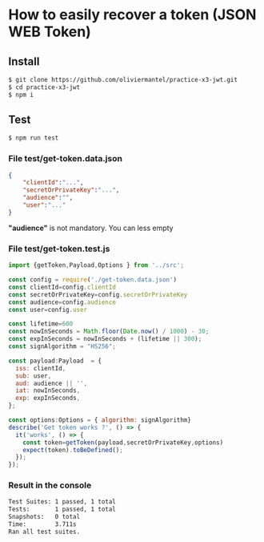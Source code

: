# How to easily recover a token (JSON WEB Token)

## Install
```bash
$ git clone https://github.com/oliviermantel/practice-x3-jwt.git
$ cd practice-x3-jwt
$ npm i 
```


## Test

```bash
$ npm run test 
```
### File test/get-token.data.json

```json
{	
    "clientId":"...",
    "secretOrPrivateKey":"...",
    "audience":"",
    "user":"..."
}
```

__"audience"__ is not mandatory. You can less empty

### File test/get-token.test.js
  
```js
import {getToken,Payload,Options } from '../src';

const config = require('./get-token.data.json')
const clientId=config.clientId
const secretOrPrivateKey=config.secretOrPrivateKey
const audience=config.audience
const user=config.user

const lifetime=600
const nowInSeconds = Math.floor(Date.now() / 1000) - 30;
const expInSeconds = nowInSeconds + (lifetime || 300);
const signAlgorithm = "HS256";

const payload:Payload  = {
  iss: clientId,
  sub: user,
  aud: audience || '',
  iat: nowInSeconds,
  exp: expInSeconds,
};

const options:Options = { algorithm: signAlgorithm}
describe('Get token works ?', () => {
  it('works', () => {
    const token=getToken(payload,secretOrPrivateKey,options)
    expect(token).toBeDefined();
  });
});
```
  
### Result in the console

```bash
Test Suites: 1 passed, 1 total
Tests:       1 passed, 1 total
Snapshots:   0 total
Time:        3.711s
Ran all test suites.
```
